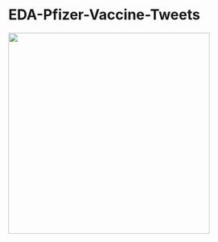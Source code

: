 # EDA-Pfizer-Vaccine-Tweets
<img src="https://www.skynewsarabia.com/images/v1/2021/06/18/1445516/800/450/1-1445516.jpg" width="400"/>
